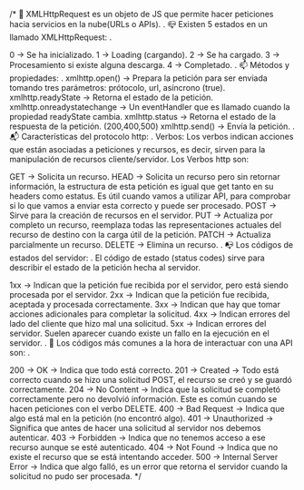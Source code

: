 
/*
📲 XMLHttpRequest es un objeto de JS que permite hacer peticiones hacia servicios en la nube(URLs o APIs).
.
📪 Existen 5 estados en un llamado XMLHttpRequest:
.

0 → Se ha inicializado.
1 → Loading (cargando).
2 → Se ha cargado.
3 → Procesamiento si existe alguna descarga.
4 → Completado.
.
📫 Métodos y propiedades:
.
xmlhttp.open() → Prepara la petición para ser enviada tomando tres parámetros: prótocolo, url, asíncrono (true).
xmlhttp.readyState → Retorna el estado de la petición.
xmlhttp.onreadystatechange → Un eventHandler que es llamado cuando la propiedad readyState cambia.
xmlhttp.status → Retorna el estado de la respuesta de la petición. (200,400,500)
xmlhttp.send() → Envía la petición.
.
📬 Características del protocolo http:
.
Verbos: Los verbos indican acciones que están asociadas a peticiones y recursos, es decir, sirven para la manipulación de recursos cliente/servidor. Los Verbos http son:

GET → Solicita un recurso.
HEAD → Solicita un recurso pero sin retornar información, la estructura de esta petición es igual que get tanto en su headers como estatus. Es útil cuando vamos a utilizar API, para comprobar si lo que vamos a enviar esta correcto y puede ser procesado.
POST → Sirve para la creación de recursos en el servidor.
PUT → Actualiza por completo un recurso, reemplaza todas las representaciones actuales del recurso de destino con la carga útil de la petición.
PATCH → Actualiza parcialmente un recurso.
DELETE → Elimina un recurso.
.
📭 Los códigos de estados del servidor:
.
El código de estado (status codes) sirve para describir el estado de la petición hecha al servidor.

1xx → Indican que la petición fue recibida por el servidor, pero está siendo procesada por el servidor.
2xx → Indican que la petición fue recibida, aceptada y procesada correctamente.
3xx → Indican que hay que tomar acciones adicionales para completar la solicitud.
4xx → Indican errores del lado del cliente que hizo mal una solicitud.
5xx → Indican errores del servidor. Suelen aparecer cuando existe un fallo en la ejecución en el servidor.
.
📧 Los códigos más comunes a la hora de interactuar con una API son:
.

200 → OK → Indica que todo está correcto.
201 → Created → Todo está correcto cuando se hizo una solicitud POST, el recurso se creó y se guardó correctamente.
204 → No Content → Indica que la solicitud se completó correctamente pero no devolvió información. Este es común cuando se hacen peticiones con el verbo DELETE.
400 → Bad Request → Indica que algo está mal en la petición (no encontró algo).
401 → Unauthorized → Significa que antes de hacer una solicitud al servidor nos debemos autenticar.
403 → Forbidden → Indica que no tenemos acceso a ese recurso aunque se esté autenticado.
404 → Not Found → Indica que no existe el recurso que se está intentando acceder.
500 → Internal Server Error → Indica que algo falló, es un error que retorna el servidor cuando la solicitud no pudo ser procesada.
*/ 